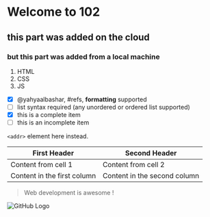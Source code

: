 # Welcome to 102

## this part was added on the cloud

### but this part was added from a local machine

1. HTML
2. CSS
3. JS

- [x] @yahyaalbashar, #refs, **formatting** supported
- [ ] list syntax required (any unordered or ordered list supported)
- [x] this is a complete item
- [ ] this is an incomplete item

`<addr>` element here instead.

First Header | Second Header
------------ | -------------
Content from cell 1 | Content from cell 2
Content in the first column | Content in the second column

> Web development is awesome !

![GitHub Logo](https://secure.meetupstatic.com/photos/event/5/1/4/c/600_473360812.jpeg)
